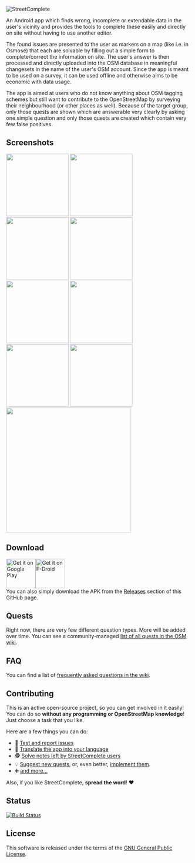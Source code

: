 ![StreetComplete](http://www.westnordost.de/streetcomplete/featureGraphic.png)

An Android app which finds wrong, incomplete or extendable data in the user's vicinity and provides the tools to complete these easily and directly on site without having to use another editor.

The found issues are presented to the user as markers on a map (like i.e. in Osmose) that each are
solvable by filling out a simple form to complete/correct the information on site. The user's
answer is then processed and directly uploaded into the OSM database in meaningful changesets in the name
of the user's OSM account.
Since the app is meant to be used on a survey, it can be used offline and otherwise aims to be
economic with data usage.

The app is aimed at users who do not know anything about OSM tagging schemes but still want to
contribute to the OpenStreetMap by surveying their neighbourhood (or other places as well). Because of the target group, only those quests are shown which are answerable very clearly by asking one simple question and only those quests are created which contain very few false positives.

## Screenshots
<img src="http://www.westnordost.de/streetcomplete/phoneScreenshots/screenshot1.png" width="170"/> <img src="http://www.westnordost.de/streetcomplete/phoneScreenshots/screenshot2.png" width="170"/> <img src="http://www.westnordost.de/streetcomplete/phoneScreenshots/screenshot3.png" width="170"/> <img src="http://www.westnordost.de/streetcomplete/phoneScreenshots/screenshot4.png" width="170"/> <img src="http://www.westnordost.de/streetcomplete/phoneScreenshots/screenshot5.png" width="170"/>
<img src="http://www.westnordost.de/streetcomplete/phoneScreenshots/screenshot6.png" width="170"/> <img src="http://www.westnordost.de/streetcomplete/phoneScreenshots/screenshot7.png" width="170"/> <img src="http://www.westnordost.de/streetcomplete/phoneScreenshots/screenshot8.png" width="170"/> <a href="http://www.youtube.com/watch?v=l6DGcmvtya4"><img src="http://img.youtube.com/vi/l6DGcmvtya4/0.jpg" width="340"/></a>

## Download

[<img src="https://play.google.com/intl/en_us/badges/images/generic/en_badge_web_generic.png" alt="Get it on Google Play" height="80">](https://play.google.com/store/apps/details?id=de.westnordost.streetcomplete)[<img src="https://f-droid.org/badge/get-it-on.png" alt="Get it on F-Droid"
      height="80"><br/>](https://f-droid.org/packages/de.westnordost.streetcomplete/)
You can also simply download the APK from the [Releases](https://github.com/westnordost/StreetComplete/releases) section of this GitHub page.

## Quests

Right now, there are very few different question types. More will be added over time.
You can see a community-managed [list of all quests in the OSM wiki](https://wiki.openstreetmap.org/wiki/StreetComplete/Quests).

## FAQ

You can find a list of [frequently asked questions in the wiki](https://wiki.openstreetmap.org/wiki/StreetComplete/FAQ).

## Contributing

This is an active open-source project, so you can get involved in it easily!
You can do so **without any programming or OpenStreetMap knowledge**! Just choose a task that you like.

Here are a few things you can do:
* 🐛 [Test and report issues](CONTRIBUTING.md#testing-and-reporting-issues)
* 📃 [Translate the app into your language](CONTRIBUTING.md#translating-the-app)
* 🕵️ [Solve notes left by StreetComplete users](CONTRIBUTING.md#solving-notes)
* 💡 [Suggest new quests](CONTRIBUTING.md#suggesting-new-quests), or, even better, [implement them](CONTRIBUTING.md#developing-new-quests).
* ➕ [and more…](CONTRIBUTING.md)

Also, if you like StreetComplete, **spread the word**! ❤️

## Status

[![Build Status](https://travis-ci.org/westnordost/StreetComplete.svg?branch=master)](https://travis-ci.org/westnordost/StreetComplete)

## License

This software is released under the terms of the [GNU General Public License](http://www.gnu.org/licenses/gpl-3.0.html).
